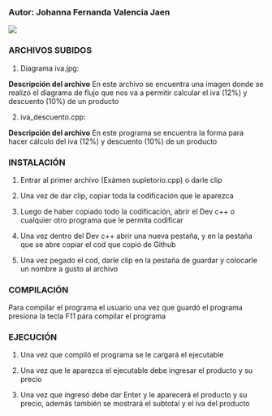 ### Autor: Johanna Fernanda Valencia Jaen

![](https://avatars.githubusercontent.com/u/86242292?s=400&u=9e0062a4902ead9f1d42e2535a76b52438c487a9&v=4)

### ARCHIVOS SUBIDOS

1. Diagrama iva.jpg:

**Descripción del archivo**
En este archivo se encuentra una imagen donde se realizó el diagrama de flujo que nos va a permitir calcular el iva (12%) y descuento (10%) de un producto 

2. iva_descuento.cpp:

**Descripción del archivo**
En este programa se encuentra la forma para hacer cálculo del iva (12%) y descuento (10%) de un producto

### INSTALACIÓN

1. Entrar al primer archivo (Exámen supletorio.cpp) o darle clip  

2. Una vez de dar clip, copiar toda la codificación que le aparezca 

3. Luego de haber copiado todo la codificación, abrir el Dev c++ o cualquier otro programa que le permita codificar

4. Una vez dentro del Dev c++ abrir una nueva pestaña, y en la pestaña que se abre copiar el cod que copió de Github 

5. Una vez pegado el cod, darle clip en la pestaña de guardar y colocarle un nombre a gusto al archivo

### COMPILACIÓN 

Para compilar el programa el usuario una vez que guardó el programa presiona la tecla F11 para compilar el programa 

### EJECUCIÓN 

1. Una vez que compiló el programa se le cargará el ejecutable 

2. Una vez que le aparezca el ejecutable debe ingresar el producto y su precio 

3. Una vez que ingresó debe dar Enter y le aparecerá el producto y su precio, además también se mostrará el subtotal y el iva del producto
